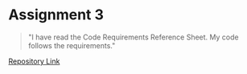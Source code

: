 # Assignment 3

>"I have read the Code Requirements Reference Sheet. My code follows the requirements."

[Repository Link](https://github.com/clothdragon/assignment-3_goodwin_marilou/tree/master)
